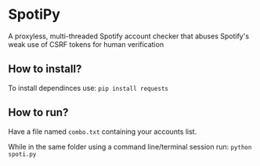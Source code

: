 # SpotiPy
A proxyless, multi-threaded Spotify account checker that abuses Spotify's weak use of CSRF tokens for human verification


## How to install?
To install dependinces use:
```pip install requests```
## How to run?
Have a file named `combo.txt` containing your accounts list.

While in the same folder using a command line/terminal session run:
```python spoti.py```
